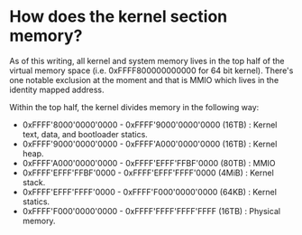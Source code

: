 # How does the kernel section memory?

As of this writing, all kernel and system memory lives in the top half of the
virtual memory space (i.e. 0xFFFF800000000000 for 64 bit kernel). There's one
notable exclusion at the moment and that is MMIO which lives in the identity
mapped address.

Within the top half, the kernel divides memory in the following way:

* 0xFFFF'8000'0000'0000 - 0xFFFF'9000'0000'0000 (16TB) : Kernel text, data, and 
bootloader statics.
* 0xFFFF'9000'0000'0000 - 0xFFFF'A000'0000'0000 (16TB) : Kernel heap.
* 0xFFFF'A000'0000'0000 - 0xFFFF'EFFF'FFBF'0000 (80TB) : MMIO
* 0xFFFF'EFFF'FFBF'0000 - 0xFFFF'EFFF'FFFF'0000 (4MiB) : Kernel stack.
* 0xFFFF'EFFF'FFFF'0000 - 0xFFFF'F000'0000'0000 (64KB) : Kernel statics.
* 0xFFFF'F000'0000'0000 - 0xFFFF'FFFF'FFFF'FFFF (16TB) : Physical memory. 
